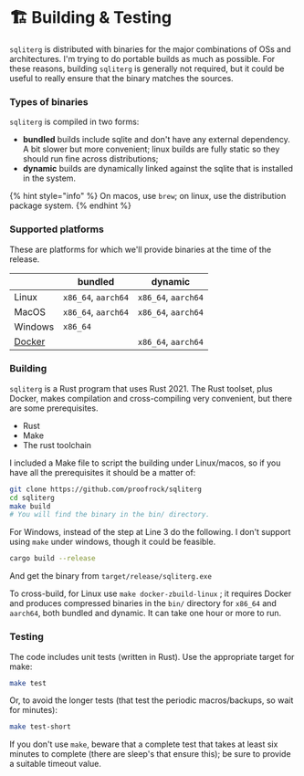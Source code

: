 # 🏗 Building & Testing



`sqliterg` is distributed with binaries for the major combinations of OSs and architectures. I'm trying to do portable builds as much as possible. For these reasons, building `sqliterg` is generally not required, but it could be useful to really ensure that the binary matches the sources.

### Types of binaries

`sqliterg` is compiled in two forms:

* **bundled** builds include sqlite and don't have any external dependency. A bit slower but more convenient; linux builds are fully static so they should run fine across distributions;
* **dynamic** builds are dynamically linked against the sqlite that is installed in the system.&#x20;

{% hint style="info" %}
On macos, use `brew`; on linux, use the distribution package system.
{% endhint %}

### Supported platforms

These are platforms for which we'll provide binaries at the time of the release.



|                                                                              | bundled             | dynamic             |
| ---------------------------------------------------------------------------- | ------------------- | ------------------- |
| Linux                                                                        | `x86_64`, `aarch64` | `x86_64`, `aarch64` |
| MacOS                                                                        | `x86_64`, `aarch64` | `x86_64`, `aarch64` |
| Windows                                                                      | `x86_64`            |                     |
| [Docker](https://germ.gitbook.io/sqliterg/documentation/installation/docker) |                     | `x86_64`, `aarch64` |

### Building

`sqliterg` is a Rust program that uses Rust 2021. The Rust toolset, plus Docker, makes compilation and cross-compiling very convenient, but there are some prerequisites.

* Rust
* Make
* The rust toolchain

I included a Make file to script the building under Linux/macos, so if you have all the prerequisites it should be a matter of:

```bash
git clone https://github.com/proofrock/sqliterg
cd sqliterg
make build
# You will find the binary in the bin/ directory.
```

For Windows, instead of the step at Line 3 do the following. I don't support using `make` under windows, though it could be feasible.

```bash
cargo build --release
```

And get the binary from `target/release/sqliterg.exe`

To cross-build, for Linux use `make docker-zbuild-linux` ; it requires Docker and produces compressed binaries in the `bin/` directory for `x86_64` and `aarch64`, both bundled and dynamic. It can take one hour or more to run.

### Testing

The code includes unit tests (written in Rust). Use the appropriate target for make:

```bash
make test
```

Or, to avoid the longer tests (that test the periodic macros/backups, so wait for minutes):

```bash
make test-short
```

If you don't use `make`, beware that a complete test that takes at least six minutes to complete (there are sleep's that ensure this); be sure to provide a suitable timeout value.
